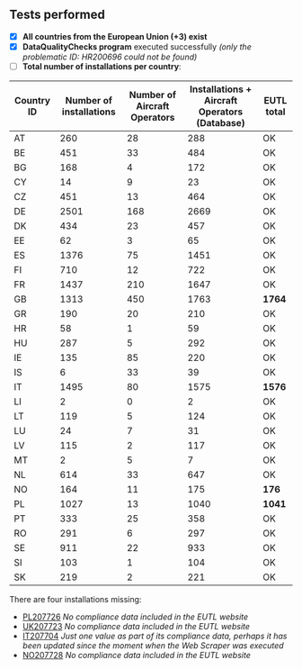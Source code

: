 ## Tests performed

- [x] **All countries from the European Union (+3) exist**
- [x] **DataQualityChecks program** executed successfully _(only the problematic ID: HR200696 could not be found)_
- [ ] **Total number of installations per country**: 

| Country ID | Number of installations | Number of Aircraft Operators | Installations + Aircraft Operators (Database) | EUTL total  |
|------------|-------------------------|------------------------------|-----------------------------------------------|-------------|
| AT         | 260                     | 28                           | 288                                           |  OK         |
| BE         | 451                     | 33                           | 484                                           | OK          |
| BG         | 168                     | 4                            | 172                                           | OK          |
| CY         | 14                      | 9                            | 23                                            | OK          |
| CZ         | 451                     | 13                           | 464                                           | OK          |
| DE         | 2501                    | 168                          | 2669                                          | OK          |
| DK         | 434                     | 23                           | 457                                           | OK          |
| EE         | 62                      | 3                            | 65                                            | OK          |
| ES         | 1376                    | 75                           | 1451                                          | OK          |
| FI         | 710                     | 12                           | 722                                           | OK          |
| FR         | 1437                    | 210                          | 1647                                          | OK          |
| GB         | 1313                    | 450                          | 1763                                          | **1764**        |
| GR         | 190                     | 20                           | 210                                           | OK          |
| HR         | 58                      | 1                            | 59                                            | OK          |
| HU         | 287                     | 5                            | 292                                           | OK          |
| IE         | 135                     | 85                           | 220                                           | OK          |
| IS         | 6                       | 33                           | 39                                            | OK          |
| IT         | 1495                    | 80                           | 1575                                          | **1576**        |
| LI         | 2                       | 0                            | 2                                             | OK          |
| LT         | 119                     | 5                            | 124                                           | OK          |
| LU         | 24                      | 7                            | 31                                            | OK          |
| LV         | 115                     | 2                            | 117                                           | OK          |
| MT         | 2                       | 5                            | 7                                             | OK          |
| NL         | 614                     | 33                           | 647                                           | OK          |
| NO         | 164                     | 11                           | 175                                           | **176**         |
| PL         | 1027                    | 13                           | 1040                                          | **1041**        |
| PT         | 333                     | 25                           | 358                                           | OK          |
| RO         | 291                     | 6                            | 297                                           | OK          |
| SE         | 911                     | 22                           | 933                                           | OK          |
| SI         | 103                     | 1                            | 104                                           | OK          |
| SK         | 219                     | 2                            | 221                                           | OK          |

There are four installations missing:

* [PL207726](http://ec.europa.eu/environment/ets/ohaDetails.do?returnURL=&languageCode=en&accountID=&registryCode=&buttonAction=all&action=&account.registryCode=&accountType=&identifierInReg=&accountHolder=&primaryAuthRep=&installationIdentifier=&installationName=&accountStatus=&permitIdentifier=&complianceStatus=&mainActivityType=-1&searchType=oha&account.registryCodes=PL&resultList.currentPageNumber=1040&nextList=Next%C2%A0%3E&selectedPeriods=) _No compliance data included in the EUTL website_
* [UK207723](http://ec.europa.eu/environment/ets/ohaDetails.do?returnURL=&languageCode=en&accountID=&registryCode=&buttonAction=all&action=&account.registryCode=&accountType=&identifierInReg=&accountHolder=&primaryAuthRep=&installationIdentifier=&installationName=&accountStatus=&permitIdentifier=&complianceStatus=&mainActivityType=-1&searchType=oha&account.registryCodes=GB&resultList.currentPageNumber=1764&nextList=Next%C2%A0%3E&selectedPeriods=) _No compliance data included in the EUTL website_
* [IT207704](http://ec.europa.eu/environment/ets/ohaDetails.do?returnURL=&languageCode=en&accountID=&registryCode=&buttonAction=all&action=&account.registryCode=&accountType=&identifierInReg=&accountHolder=&primaryAuthRep=&installationIdentifier=&installationName=&accountStatus=&permitIdentifier=&complianceStatus=&mainActivityType=-1&searchType=oha&account.registryCodes=IT&resultList.currentPageNumber=1575&nextList=Next%C2%A0%3E&selectedPeriods=) _Just one value as part of its compliance data, perhaps it has been updated since the moment when the Web Scraper was executed_
* [NO207728](http://ec.europa.eu/environment/ets/ohaDetails.do?returnURL=&languageCode=en&accountID=&registryCode=&buttonAction=all&action=&account.registryCode=&accountType=&identifierInReg=&accountHolder=&primaryAuthRep=&installationIdentifier=&installationName=&accountStatus=&permitIdentifier=&complianceStatus=&mainActivityType=-1&searchType=oha&account.registryCodes=NO&resultList.currentPageNumber=175&nextList=Next%C2%A0%3E&selectedPeriods=) _No compliance data included in the EUTL website_
